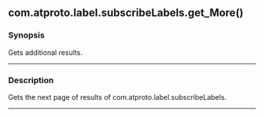 com.atproto.label.subscribeLabels.get_More()
--------------------------------------------




### Synopsis
Gets additional results.



---


### Description

Gets the next page of results of com.atproto.label.subscribeLabels.



---
